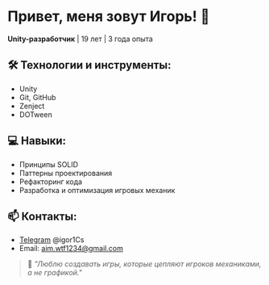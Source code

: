 # Привет, меня зовут Игорь! 👋

**Unity-разработчик** | 19 лет | 3 года опыта  

## 🛠 Технологии и инструменты:
- Unity
- Git, GitHub
- Zenject
- DOTween

## 💻 Навыки:
- Принципы SOLID
- Паттерны проектирования
- Рефакторинг кода
- Разработка и оптимизация игровых механик

## 📫 Контакты:
- [Telegram](https://t.me/igor1Cs) @igor1Cs  
- Email: aim.wtf1234@gmail.com  

> 💬 *"Люблю создавать игры, которые цепляют игроков механиками, а не графикой."*
